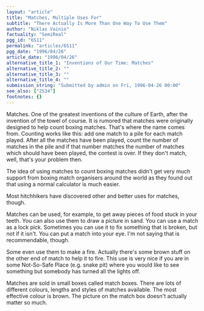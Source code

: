 ```yaml
---
layout: "article"
title: "Matches, Multiple Uses For"
subtitle: "There Actually Is More Than One Way To Use Them"
author: "Niklas Vainio"
factuality: "SemiReal"
pgg_id: "6S11"
permalink: "articles/6S11"
pgg_date: "1996/04/26"
article_date: "1996/04/26"
alternative_title_1: "Inventions of Our Time: Matches"
alternative_title_2: ""
alternative_title_3: ""
alternative_title_4: ""
submission_string: "Submitted by admin on Fri, 1996-04-26 00:00"
see_also: ["2S34"]
footnotes: {}
---
```

<div>
<p>Matches. One of the greatest inventions of the culture of Earth, after the invention of the towel of course. It is rumored that matches were originally designed to help count boxing matches. That's where the name comes from. Counting works like this: add one match to a pile for each match played. After all the matches have been played, count the number of matches in the pile and if that number matches the number of matches which should have been played, the contest is over. If they don't match, well, that's your problem then.</p>
<p>The idea of using matches to count boxing matches didn't get very much support from boxing match organisers around the world as they found out that using a normal calculator is much easier.</p>
<p>Most hitchhikers have discovered other and better uses for matches, though.</p>
<p>Matches can be used, for example, to get away pieces of food stuck in your teeth. You can also use them to draw a picture in sand. You can use a match as a lock pick. Sometimes you can use it to fix something that is broken, but not if it isn't. You can put a match into your eye. I'm not saying that is recommendable, though.</p>
<p>Some even use them to make a fire. Actually there's some brown stuff on the other end of match to help it to fire. This use is very nice if you are in some Not-So-Safe Place (e.g. snake pit) where you would like to see something but somebody has turned all the lights off.</p>
<p>Matches are sold in small boxes called match boxes. There are lots of different colours, lengths and styles of matches available. The most effective colour is brown. The picture on the match box doesn't actually matter so much.</p>
</div>

